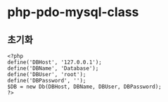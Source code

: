 # php-pdo-mysql-class

## 초기화
```
<?php
define('DBHost', '127.0.0.1');
define('DBName', 'Database');
define('DBUser', 'root');
define('DBPassword', '');
$DB = new Db(DBHost, DBName, DBUser, DBPassword);
?>
```
